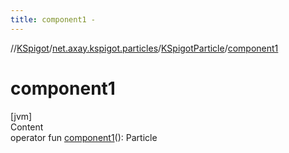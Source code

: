 ```yaml
---
title: component1 -
---
```

//[KSpigot](../../index.md)/[net.axay.kspigot.particles](../index.md)/[KSpigotParticle](index.md)/[component1](component1.md)



# component1  
[jvm]  
Content  
operator fun [component1](component1.md)(): Particle  



